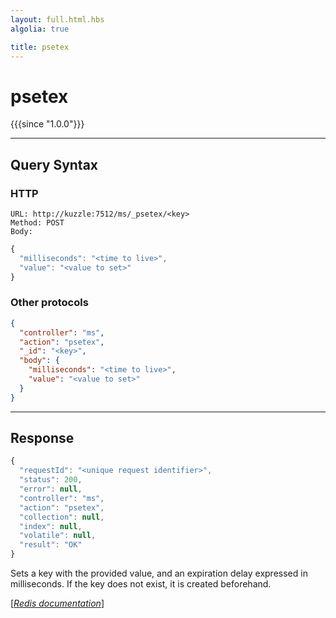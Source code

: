 ```yaml
---
layout: full.html.hbs
algolia: true

title: psetex
---
```


# psetex

{{{since "1.0.0"}}}




---

## Query Syntax

### HTTP

```http
URL: http://kuzzle:7512/ms/_psetex/<key>
Method: POST  
Body:
```


```js
{
  "milliseconds": "<time to live>",
  "value": "<value to set>"
}
```



### Other protocols


```json
{
  "controller": "ms",
  "action": "psetex",
  "_id": "<key>",
  "body": {
    "milliseconds": "<time to live>",
    "value": "<value to set>"
  }
}
```

---

## Response

```javascript
{
  "requestId": "<unique request identifier>",
  "status": 200,
  "error": null,
  "controller": "ms",
  "action": "psetex",
  "collection": null,
  "index": null,
  "volatile": null,
  "result": "OK"
}
```

Sets a key with the provided value, and an expiration delay expressed in milliseconds. If the key does not exist, it is created beforehand.

[[_Redis documentation_]](https://redis.io/commands/psetex)
